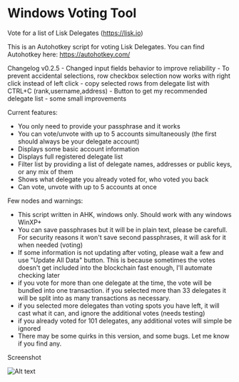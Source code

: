 
# Windows Voting Tool
Vote for a list of Lisk Delegates (https://lisk.io)

This is an Autohotkey script for voting Lisk Delegates.
You can find Autohotkey here: https://autohotkey.com/

Changelog
v0.2.5 
	- Changed input fields behavior to improve reliability
	- To prevent accidental selections, row checkbox selection now works with right click instead of left click
	- copy selected rows from delegate list with CTRL+C (rank,username,address) 
	- Button to get my recommended delegate list
	- some small improvements
	
Current features:

- You only need to provide your passphrase and it works
- You can vote/unvote with up to 5 accounts simultaneously (the first should always be your delegate account)
- Displays some basic account information
- Displays full registered delegate list
- Filter list by providing a list of delegate names, addresses or public keys, or any mix of them
- Shows what delegate you already voted for, who voted you back
- Can vote, unvote with up to 5 accounts  at once

Few nodes and warnings:
- This script written in AHK, windows only. Should work with any windows WinXP+
- You can save passphrases but it will be in plain text, please be carefull. For security reasons it won't save second passphrases, it will ask for it when needed (voting)
- If some information is not updating after voting, please wait a few and use "Update All Data" button. This is because sometimes the votes doesn't get included into the blockchain fast enough, I'll automate checking later
- if you vote for more than one delegate at the time, the vote will be bundled into one transaction. if you selected more than 33 delegates it will be split into as many transactions as necessary.
- if you selected more delegates than voting spots you have left, it will cast what it can, and ignore the additional votes (needs testing)
- if you already voted for 101 delegates, any additional votes will simple be ignored
- There may be some quirks in this version, and some bugs. Let me know if you find any.

Screenshot

![Alt text](http://i.imgur.com/X2AuHj4.png "Screenshot")
